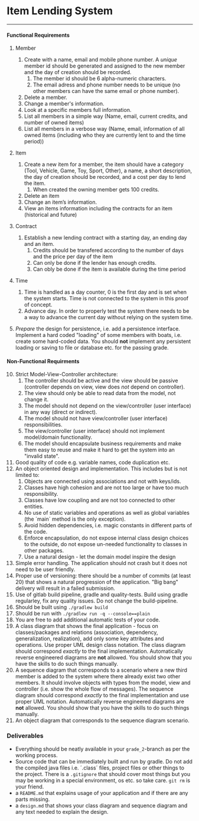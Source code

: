 # Item Lending System 
---
#### Functional Requirements
1. Member
   1. Create with a name, email and mobile phone number. A _unique_ member id should be generated and assigned to the new member and the day of creation should be recorded.
       1. The member id should be 6 alpha-numeric characters.
       2. The email adress and phone number needs to be unique (no other members can have the same email or phone number).
   2. Delete a member.
   3. Change a member's information.
   4. Look at a specific members full information.
   5. List all members in a simple way (Name, email, current credits, and number of owned items)
   6. List all members in a verbose way (Name, email, information of all owned items (including who they are currently lent to and the time period))
2. Item
   1. Create a new item for a member, the item should have a category (Tool, Vehicle, Game, Toy, Sport, Other), a name, a short description, the day of creation should be recorded, and a cost per day to lend the item.
      1. When created the owning member gets 100 credits.
   2. Delete an item
   3. Change an item’s information.
   4. View an items information including the contracts for an item (historical and future)
3. Contract
   1. Establish a new lending contract with a starting day, an ending day and an item.
      1. Credits should be transfered according to the number of days and the price per day of the item
      2. Can only be done if the lender has enough credits.
      3. Can obly be done if the item is available during the time period
4. Time
   1. Time is handled as a day counter, 0 is the first day and is set when the system starts. Time is not connected to the system in this proof of concept.
   2. Advance day. In order to properly test the system there needs to be a way to advance the current day without relying on the system time.

5. _Prepare_ the design for persistence, i.e. add a persistence interface. Implement a hard coded "loading" of some members with boats, i.e. create some hard-coded data. You should __not__ implement any persistent loading or saving to file or database etc. for the passing grade.

#### Non-Functional Requirments
10. Strict Model-View-Controller architecture:
    1. The controller should be active and the view should be passive (controller depends on view, view does _not_ depend on controller).
    2. The view should only be able to read data from the model, not change it.
    3. The model should not depend on the view/controller (user interface) in any way (direct or indirect).
    4. The model should not have view/controller (user interface) responsibilities.
    5. The view/controller (user interface) should not implement model/domain functionality.
    6. The model should encapsulate business requirements and make them easy to reuse and make it hard to get the system into an "invalid state".
11. Good quality of code e.g. variable names, code duplication etc.
12. An object oriented design and implementation. This includes but is not limited to:
    1. Objects are connected using associations and not with keys/ids.
    2. Classes have high cohesion and are not too large or have too much responsibility.
    3. Classes have low coupling and are not too connected to other entities.
    4. No use of static variables and operations as well as global variables (the ´main´ method is the only exception).
    5. Avoid hidden dependencies, i.e. magic constants in different parts of the code.
    6. Enforce encapsulation, do not expose internal class design choices to the outside, do not expose un-needed functionality to classes in other packages.
    7. Use a natural design - let the domain model inspire the design
13. Simple error handling. The application should not crash but it does not need to be user friendly.
14. Proper use of versioning: there should be a number of commits (at least 20) that shows a natural progression of the application. "Big bang" delivery will result in a failed submission.
15. Use of gitlab build pipeline, gradle and quality-tests. Build using gradle regularley, fix any quality issues. Do not change the build-pipeline.
   1. Should be built using `./gradlew build`
   2. Should be run with `./gradlew run -q --console==plain`
16. You are free to add additional automatic tests of your code.
17. A class diagram that shows the final application - focus on classes/packages and relations (association, dependency, generalization, realization), add only some key attributes and operations. Use proper UML design class notation. The class diagram should correspond _exactly_ to the final implementation. Automatically reverse engineered diagrams are __not__ allowed. You should show that you have the skills to do such things manually.
18. A sequence diagram that corresponds to a scenario where a new third member is added to the system where there already exist two other members. It should involve objects with types from the model, view and controller (i.e. show the whole flow of messages). The sequence diagram should correspond _exactly_ to the final implementation and use proper UML notation. Automatically reverse engineered diagrams are __not__ allowed. You should show that you have the skills to do such things manually.
19. An object diagram that corresponds to the sequence diagram scenario.

### Deliverables
* Everything should be neatly available in your `grade_2`-branch as per the working process.
* Source code that can be immediately built and run by gradle. Do not add the compiled java files i.e. ´.class´ files, project files or other things to the project. There is a `.gitignore` that should cover most things but you may be working in a special environment, os etc. so take care. `git rm` is your friend.
* a `README.md` that explains usage of your application and if there are any parts missing.
* a `design.md` that shows your class diagram and sequence diagram and any text needed to explain the design.
